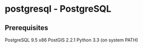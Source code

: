 # postgresql - PostgreSQL

## Prerequisites
PostgreSQL 9.5 x86
PostGIS 2.2.1
Python 3.3 (on system PATH)